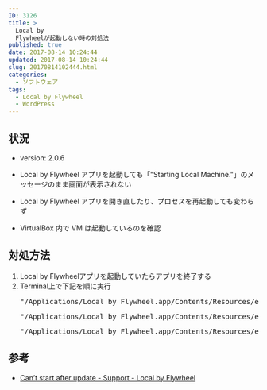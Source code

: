 ```yaml
---
ID: 3126
title: >
  Local by
  Flywheelが起動しない時の対処法
published: true
date: 2017-08-14 10:24:44
updated: 2017-08-14 10:24:44
slug: 20170814102444.html
categories:
  - ソフトウェア
tags:
  - Local by Flywheel
  - WordPress
---
```


## 状況

- version: 2.0.6

- Local by Flywheel アプリを起動しても「"Starting Local Machine."」のメッセージのまま画面が表示されない
- Local by Flywheel アプリを開き直したり、プロセスを再起動しても変わらず
- VirtualBox 内で VM は起動しているのを確認

## 対処方法

<ol>
 <li>Local by Flywheelアプリを起動していたらアプリを終了する</li>
 <li>Terminal上で下記を順に実行
<pre>"/Applications/Local by Flywheel.app/Contents/Resources/extraResources/virtual-machine/vendor/docker/osx/docker-machine" kill local-by-flywheel</pre>
<pre>"/Applications/Local by Flywheel.app/Contents/Resources/extraResources/virtual-machine/vendor/docker/osx/docker-machine" restart local-by-flywheel</pre>
<pre>"/Applications/Local by Flywheel.app/Contents/Resources/extraResources/virtual-machine/vendor/docker/osx/docker-machine" env local-by-flywheel</pre>
</li>
</ol>

## 参考

- [Can’t start after update - Support - Local by Flywheel](http://local.getflywheel.com/community/t/cant-start-after-update/2238/2)

